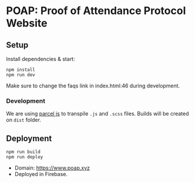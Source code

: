 # POAP: Proof of Attendance Protocol Website

## Setup

Install dependencies & start:

    npm install
    npm run dev

Make sure to change the faqs link in index.html:46 during development.

### Development
We are using [parcel js](https://parceljs.org) to transpile `.js` and `.scss` files.
Builds will be created on `dist` folder.

## Deployment

    npm run build
    npm run deploy

- Domain: https://www.poap.xyz
- Deployed in Firebase.
